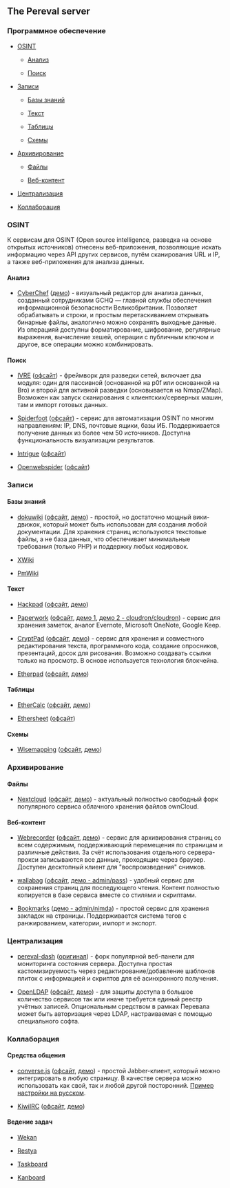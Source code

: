 ## The Pereval server

### Программное обеспечение

- [OSINT](#OSINT)

  - [Анализ](#Анализ)

  - [Поиск](#Поиск)

- [Записи](#Записи)

  - [Базы знаний](#Базы_знаний)
  
  - [Текст](#Текст)

  - [Таблицы](#Таблицы)

  - [Схемы](#Схемы)

- [Архивирование](#Архивирование)

  - [Файлы](#Файлы)
  
  - [Веб-контент](#Веб-контент)

- [Централизация](#Централизация)

- [Коллаборация](#Коллаборация)

### OSINT

К сервисам для OSINT (Open source intelligence, разведка на основе открытых источников) отнесены веб-приложения, позволяющие искать информацию через API других сервисов, путём сканирования URL и IP, а также веб-приложения для анализа данных.

#### Анализ

- [CyberChef](https://github.com/gchq/CyberChef) ([демо](https://gchq.github.io/CyberChef/)) - визуальный редактор для анализа данных, созданный сотрудниками GCHQ — главной службы обеспечения информационной безопасности Великобритании. Позволяет обрабатывать и строки, и простым перетаскиванием открывать бинарные файлы, аналогично можно сохранять выходные данные.  Из операцияй доступны форматирование, шифрование, регулярные выражения, вычисление хешей, операции с публичным ключом и другое, все операции можно комбинировать.

#### Поиск

- [IVRE](https://github.com/cea-sec/ivre) ([офсайт](https://ivre.rocks/)) - фреймворк для разведки сетей, включает два модуля: один для пассивной (основанной на p0f или основанной на Bro) и второй для активной разведки (основывается на Nmap/ZMap). Возможен как запуск сканирования с клиентских/серверных машин, там и импорт готовых данных.

- [Spiderfoot](https://github.com/smicallef/spiderfoot) ([офсайт](http://www.spiderfoot.net/)) - сервис для автоматизации OSINT по многим направлениям: IP, DNS, почтовые ящики, базы ИБ. Поддерживается получение данных из более чем 50 источников. Доступна функциональность визуализации результатов.

- [Intrigue](https://github.com/intrigueio/intrigue-core) ([офсайт](https://intrigue.io/))

- [Openwebspider](https://github.com/pereval-team/openwebspider) ([офсайт](http://www.openwebspider.org/))

### Записи

#### Базы знаний

- [dokuwiki](https://github.com/splitbrain/dokuwiki) ([офсайт](https://www.dokuwiki.org/), [демо](https://www.dokuwiki.org/)) - простой, но достаточно мощный вики-движок, который может быть использован для создания любой документации. Для хранения страниц используются текстовые файлы, а не база данных, что обеспечивает минимальные требования (только PHP) и поддержку любых кодировок. 

- [XWiki](https://github.com/xwiki/xwiki-platform)

- [PmWiki](https://github.com/svn2github/pmwiki/tree/master/trunk)

#### Текст 

- [Hackpad](https://github.com/dropbox/hackpad) ([офсайт](https://hackpad.com/), [демо](https://hackpad.com/Hackpad-Media-Embed-Demo-oLn1PFq0H7P))

- [Paperwork](https://github.com/twostairs/paperwork) ([офсайт](http://paperwork.rocks/), [демо 1](https://oasis.sandstorm.io/appdemo/vxe8awcxvtj6yu0vgjpm1tsaeu7x8v8tfp71tyvnm6ykkephu9q0), [демо 2 - cloudron/cloudron](https://my-demo.cloudron.me/)) - сервис для хранения заметок, аналог Evernote, Microsoft OneNote, Google Keep.

- [CryptPad](https://github.com/xwiki-labs/cryptpad) ([офсайт](http://cryptpad.fr/), [демо](https://cryptpad.fr/pad/)) - сервис для хранения и совместного редактирования текста, программного кода, создание опросников, презентаций, досок для рисования. Возможно создавать ссылки только на просмотр. В основе используется технология блокчейна.

- [Etherpad](https://github.com/ether/etherpad-lite) ([офсайт](http://etherpad.org/), [демо](https://demo.sandstorm.io/appdemo/h37dm17aa89yrd8zuqpdn36p6zntumtv08fjpu8a8zrte7q1cn60))

#### Таблицы

- [EtherCalc](https://github.com/audreyt/ethercalc) ([офсайт](https://ethercalc.net/), [демо](https://ethercalc.org/_new))

- [Ethersheet](https://github.com/ethersheet-collective/EtherSheet) ([офсайт](https://ethersheet.org/))

#### Схемы

- [Wisemapping](https://github.com/Rohja/wisemapping) ([офсайт](http://wisemapping.com/), [демо](https://app.wisemapping.com/c/maps/3/try))

### Архивирование

#### Файлы

- [Nextcloud](https://github.com/nextcloud/) ([офсайт](https://nextcloud.com/), [демо](https://demo.nextcloud.com/)) - актуальный полностью свободный форк популярного сервиса облачного хранения файлов ownCloud. 

#### Веб-контент

- [Webrecorder](https://github.com/webrecorder/webrecorder) ([офсайт](https://webrecorder.io/), [демо](https://webrecorder.io/)) - сервис для архивирования страниц со всем содержимым, поддерживающий перемещения по страницам и различные действия. За счёт использования отдельного сервера-прокси записываются все данные, проходящие через браузер. Доступен десктопный клиент для "воспроизведения" снимков.

- [wallabag](https://github.com/wallabag/wallabag) ([офсайт](https://wallabag.org/en), [демо - admin/pass](https://www.softaculous.com/softaculous/demos/wallabag)) - удобный сервис для сохранения страниц для последующего чтения. Контент полностью копируется в базе сервиса вместе со стилями и скриптами.

- [Bookmarks](https://github.com/devimust/easy-bookmark-manager) ([демо - admin/nimda](http://bookmarkdemo.miceli.click/)) - простой сервис для хранения закладок на страницы. Поддерживается система тегов с ранжированием, категории, импорт и экспорт.

### Централизация

- [pereval-dash](https://github.com/pereval-team/pereval-dash) ([оригинал](https://github.com/afaqurk/linux-dash)) - форк популярной веб-панели для мониторинга состояния сервера. Доступна простая кастомизируемость через редактирование/добавление шаблонов плиток с информацией и скриптов для её асинхронного получения.

- [OpenLDAP](https://github.com/openldap/openldap) ([офсайт](https://www.openldap.org/), [демо](http://demo.phpldapadmin.org/RELEASE/htdocs/index.php)) - для защиты доступа в большое количество сервисов так или иначе требуется единый реестр учётных записей. Опциональным средством в рамках Перевала может быть авторизация через LDAP, настраиваемая с помощью специального софта.

### Коллаборация

#### Средства общения

- [converse.js](https://github.com/jcbrand/converse.js) ([офсайт](https://conversejs.org/), [демо](https://conversejs.org/demo/)) - простой Jabber-клиент, который можно интегрировать в любую страницу. В качестве сервера можно использовать как свой, так и любой другой посторонний. [Пример настройки на русском](https://habrahabr.ru/post/249731/).

- [KiwiIRC](https://github.com/pereval-team/KiwiIRC) ([офсайт](https://kiwiirc.com/), [демо](https://kiwiirc.com/client))

#### Ведение задач

- [Wekan](https://github.com/wekan/wekan)

- [Restya](https://github.com/RestyaPlatform/board/)

- [Taskboard](https://github.com/kiswa/TaskBoard)

- [Kanboard](https://github.com/kanboard)

